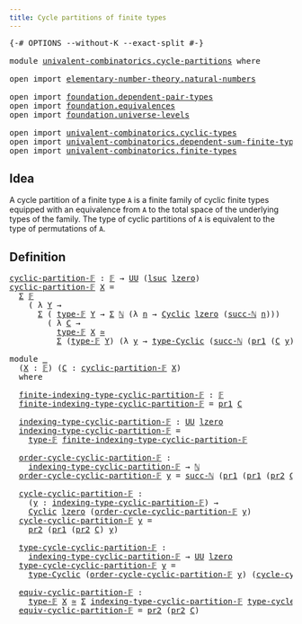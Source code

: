 ```yaml
---
title: Cycle partitions of finite types
---
```


<pre class="Agda"><a id="58" class="Symbol">{-#</a> <a id="62" class="Keyword">OPTIONS</a> <a id="70" class="Pragma">--without-K</a> <a id="82" class="Pragma">--exact-split</a> <a id="96" class="Symbol">#-}</a>

<a id="101" class="Keyword">module</a> <a id="108" href="univalent-combinatorics.cycle-partitions.html" class="Module">univalent-combinatorics.cycle-partitions</a> <a id="149" class="Keyword">where</a>

<a id="156" class="Keyword">open</a> <a id="161" class="Keyword">import</a> <a id="168" href="elementary-number-theory.natural-numbers.html" class="Module">elementary-number-theory.natural-numbers</a>

<a id="210" class="Keyword">open</a> <a id="215" class="Keyword">import</a> <a id="222" href="foundation.dependent-pair-types.html" class="Module">foundation.dependent-pair-types</a>
<a id="254" class="Keyword">open</a> <a id="259" class="Keyword">import</a> <a id="266" href="foundation.equivalences.html" class="Module">foundation.equivalences</a>
<a id="290" class="Keyword">open</a> <a id="295" class="Keyword">import</a> <a id="302" href="foundation.universe-levels.html" class="Module">foundation.universe-levels</a>

<a id="330" class="Keyword">open</a> <a id="335" class="Keyword">import</a> <a id="342" href="univalent-combinatorics.cyclic-types.html" class="Module">univalent-combinatorics.cyclic-types</a>
<a id="379" class="Keyword">open</a> <a id="384" class="Keyword">import</a> <a id="391" href="univalent-combinatorics.dependent-sum-finite-types.html" class="Module">univalent-combinatorics.dependent-sum-finite-types</a>
<a id="442" class="Keyword">open</a> <a id="447" class="Keyword">import</a> <a id="454" href="univalent-combinatorics.finite-types.html" class="Module">univalent-combinatorics.finite-types</a>
</pre>
## Idea

A cycle partition of a finite type `A` is a finite family of cyclic finite types equipped with an equivalence from `A` to the total space of the underlying types of the family. The type of cyclic partitions of `A` is equivalent to the type of permutations of `A`.

## Definition

<pre class="Agda"><a id="cyclic-partition-𝔽"></a><a id="793" href="univalent-combinatorics.cycle-partitions.html#793" class="Function">cyclic-partition-𝔽</a> <a id="812" class="Symbol">:</a> <a id="814" href="univalent-combinatorics.finite-types.html#4639" class="Function">𝔽</a> <a id="816" class="Symbol">→</a> <a id="818" href="foundation-core.universe-levels.html#222" class="Primitive">UU</a> <a id="821" class="Symbol">(</a><a id="822" href="Agda.Primitive.html#780" class="Primitive">lsuc</a> <a id="827" href="Agda.Primitive.html#764" class="Primitive">lzero</a><a id="832" class="Symbol">)</a>
<a id="834" href="univalent-combinatorics.cycle-partitions.html#793" class="Function">cyclic-partition-𝔽</a> <a id="853" href="univalent-combinatorics.cycle-partitions.html#853" class="Bound">X</a> <a id="855" class="Symbol">=</a>
  <a id="859" href="foundation-core.dependent-pair-types.html#502" class="Record">Σ</a> <a id="861" href="univalent-combinatorics.finite-types.html#4639" class="Function">𝔽</a>
    <a id="867" class="Symbol">(</a> <a id="869" class="Symbol">λ</a> <a id="871" href="univalent-combinatorics.cycle-partitions.html#871" class="Bound">Y</a> <a id="873" class="Symbol">→</a>
      <a id="881" href="foundation-core.dependent-pair-types.html#502" class="Record">Σ</a> <a id="883" class="Symbol">(</a> <a id="885" href="univalent-combinatorics.finite-types.html#4687" class="Function">type-𝔽</a> <a id="892" href="univalent-combinatorics.cycle-partitions.html#871" class="Bound">Y</a> <a id="894" class="Symbol">→</a> <a id="896" href="foundation-core.dependent-pair-types.html#502" class="Record">Σ</a> <a id="898" href="elementary-number-theory.natural-numbers.html#1444" class="Datatype">ℕ</a> <a id="900" class="Symbol">(λ</a> <a id="903" href="univalent-combinatorics.cycle-partitions.html#903" class="Bound">n</a> <a id="905" class="Symbol">→</a> <a id="907" href="univalent-combinatorics.cyclic-types.html#3991" class="Function">Cyclic</a> <a id="914" href="Agda.Primitive.html#764" class="Primitive">lzero</a> <a id="920" class="Symbol">(</a><a id="921" href="elementary-number-theory.natural-numbers.html#1478" class="InductiveConstructor">succ-ℕ</a> <a id="928" href="univalent-combinatorics.cycle-partitions.html#903" class="Bound">n</a><a id="929" class="Symbol">)))</a>
        <a id="941" class="Symbol">(</a> <a id="943" class="Symbol">λ</a> <a id="945" href="univalent-combinatorics.cycle-partitions.html#945" class="Bound">C</a> <a id="947" class="Symbol">→</a>
          <a id="959" href="univalent-combinatorics.finite-types.html#4687" class="Function">type-𝔽</a> <a id="966" href="univalent-combinatorics.cycle-partitions.html#853" class="Bound">X</a> <a id="968" href="foundation-core.equivalences.html#1607" class="Function Operator">≃</a>
          <a id="980" href="foundation-core.dependent-pair-types.html#502" class="Record">Σ</a> <a id="982" class="Symbol">(</a><a id="983" href="univalent-combinatorics.finite-types.html#4687" class="Function">type-𝔽</a> <a id="990" href="univalent-combinatorics.cycle-partitions.html#871" class="Bound">Y</a><a id="991" class="Symbol">)</a> <a id="993" class="Symbol">(λ</a> <a id="996" href="univalent-combinatorics.cycle-partitions.html#996" class="Bound">y</a> <a id="998" class="Symbol">→</a> <a id="1000" href="univalent-combinatorics.cyclic-types.html#4436" class="Function">type-Cyclic</a> <a id="1012" class="Symbol">(</a><a id="1013" href="elementary-number-theory.natural-numbers.html#1478" class="InductiveConstructor">succ-ℕ</a> <a id="1020" class="Symbol">(</a><a id="1021" href="foundation-core.dependent-pair-types.html#592" class="Field">pr1</a> <a id="1025" class="Symbol">(</a><a id="1026" href="univalent-combinatorics.cycle-partitions.html#945" class="Bound">C</a> <a id="1028" href="univalent-combinatorics.cycle-partitions.html#996" class="Bound">y</a><a id="1029" class="Symbol">)))</a> <a id="1033" class="Symbol">(</a><a id="1034" href="foundation-core.dependent-pair-types.html#604" class="Field">pr2</a> <a id="1038" class="Symbol">(</a><a id="1039" href="univalent-combinatorics.cycle-partitions.html#945" class="Bound">C</a> <a id="1041" href="univalent-combinatorics.cycle-partitions.html#996" class="Bound">y</a><a id="1042" class="Symbol">)))))</a>

<a id="1049" class="Keyword">module</a> <a id="1056" href="univalent-combinatorics.cycle-partitions.html#1056" class="Module">_</a>
  <a id="1060" class="Symbol">(</a><a id="1061" href="univalent-combinatorics.cycle-partitions.html#1061" class="Bound">X</a> <a id="1063" class="Symbol">:</a> <a id="1065" href="univalent-combinatorics.finite-types.html#4639" class="Function">𝔽</a><a id="1066" class="Symbol">)</a> <a id="1068" class="Symbol">(</a><a id="1069" href="univalent-combinatorics.cycle-partitions.html#1069" class="Bound">C</a> <a id="1071" class="Symbol">:</a> <a id="1073" href="univalent-combinatorics.cycle-partitions.html#793" class="Function">cyclic-partition-𝔽</a> <a id="1092" href="univalent-combinatorics.cycle-partitions.html#1061" class="Bound">X</a><a id="1093" class="Symbol">)</a>
  <a id="1097" class="Keyword">where</a>

  <a id="1106" href="univalent-combinatorics.cycle-partitions.html#1106" class="Function">finite-indexing-type-cyclic-partition-𝔽</a> <a id="1146" class="Symbol">:</a> <a id="1148" href="univalent-combinatorics.finite-types.html#4639" class="Function">𝔽</a>
  <a id="1152" href="univalent-combinatorics.cycle-partitions.html#1106" class="Function">finite-indexing-type-cyclic-partition-𝔽</a> <a id="1192" class="Symbol">=</a> <a id="1194" href="foundation-core.dependent-pair-types.html#592" class="Field">pr1</a> <a id="1198" href="univalent-combinatorics.cycle-partitions.html#1069" class="Bound">C</a>

  <a id="1203" href="univalent-combinatorics.cycle-partitions.html#1203" class="Function">indexing-type-cyclic-partition-𝔽</a> <a id="1236" class="Symbol">:</a> <a id="1238" href="foundation-core.universe-levels.html#222" class="Primitive">UU</a> <a id="1241" href="Agda.Primitive.html#764" class="Primitive">lzero</a>
  <a id="1249" href="univalent-combinatorics.cycle-partitions.html#1203" class="Function">indexing-type-cyclic-partition-𝔽</a> <a id="1282" class="Symbol">=</a>
    <a id="1288" href="univalent-combinatorics.finite-types.html#4687" class="Function">type-𝔽</a> <a id="1295" href="univalent-combinatorics.cycle-partitions.html#1106" class="Function">finite-indexing-type-cyclic-partition-𝔽</a>

  <a id="1338" href="univalent-combinatorics.cycle-partitions.html#1338" class="Function">order-cycle-cyclic-partition-𝔽</a> <a id="1369" class="Symbol">:</a>
    <a id="1375" href="univalent-combinatorics.cycle-partitions.html#1203" class="Function">indexing-type-cyclic-partition-𝔽</a> <a id="1408" class="Symbol">→</a> <a id="1410" href="elementary-number-theory.natural-numbers.html#1444" class="Datatype">ℕ</a>
  <a id="1414" href="univalent-combinatorics.cycle-partitions.html#1338" class="Function">order-cycle-cyclic-partition-𝔽</a> <a id="1445" href="univalent-combinatorics.cycle-partitions.html#1445" class="Bound">y</a> <a id="1447" class="Symbol">=</a> <a id="1449" href="elementary-number-theory.natural-numbers.html#1478" class="InductiveConstructor">succ-ℕ</a> <a id="1456" class="Symbol">(</a><a id="1457" href="foundation-core.dependent-pair-types.html#592" class="Field">pr1</a> <a id="1461" class="Symbol">(</a><a id="1462" href="foundation-core.dependent-pair-types.html#592" class="Field">pr1</a> <a id="1466" class="Symbol">(</a><a id="1467" href="foundation-core.dependent-pair-types.html#604" class="Field">pr2</a> <a id="1471" href="univalent-combinatorics.cycle-partitions.html#1069" class="Bound">C</a><a id="1472" class="Symbol">)</a> <a id="1474" href="univalent-combinatorics.cycle-partitions.html#1445" class="Bound">y</a><a id="1475" class="Symbol">))</a>

  <a id="1481" href="univalent-combinatorics.cycle-partitions.html#1481" class="Function">cycle-cyclic-partition-𝔽</a> <a id="1506" class="Symbol">:</a>
    <a id="1512" class="Symbol">(</a><a id="1513" href="univalent-combinatorics.cycle-partitions.html#1513" class="Bound">y</a> <a id="1515" class="Symbol">:</a> <a id="1517" href="univalent-combinatorics.cycle-partitions.html#1203" class="Function">indexing-type-cyclic-partition-𝔽</a><a id="1549" class="Symbol">)</a> <a id="1551" class="Symbol">→</a>
    <a id="1557" href="univalent-combinatorics.cyclic-types.html#3991" class="Function">Cyclic</a> <a id="1564" href="Agda.Primitive.html#764" class="Primitive">lzero</a> <a id="1570" class="Symbol">(</a><a id="1571" href="univalent-combinatorics.cycle-partitions.html#1338" class="Function">order-cycle-cyclic-partition-𝔽</a> <a id="1602" href="univalent-combinatorics.cycle-partitions.html#1513" class="Bound">y</a><a id="1603" class="Symbol">)</a>
  <a id="1607" href="univalent-combinatorics.cycle-partitions.html#1481" class="Function">cycle-cyclic-partition-𝔽</a> <a id="1632" href="univalent-combinatorics.cycle-partitions.html#1632" class="Bound">y</a> <a id="1634" class="Symbol">=</a>
    <a id="1640" href="foundation-core.dependent-pair-types.html#604" class="Field">pr2</a> <a id="1644" class="Symbol">(</a><a id="1645" href="foundation-core.dependent-pair-types.html#592" class="Field">pr1</a> <a id="1649" class="Symbol">(</a><a id="1650" href="foundation-core.dependent-pair-types.html#604" class="Field">pr2</a> <a id="1654" href="univalent-combinatorics.cycle-partitions.html#1069" class="Bound">C</a><a id="1655" class="Symbol">)</a> <a id="1657" href="univalent-combinatorics.cycle-partitions.html#1632" class="Bound">y</a><a id="1658" class="Symbol">)</a>

  <a id="1663" href="univalent-combinatorics.cycle-partitions.html#1663" class="Function">type-cycle-cyclic-partition-𝔽</a> <a id="1693" class="Symbol">:</a>
    <a id="1699" href="univalent-combinatorics.cycle-partitions.html#1203" class="Function">indexing-type-cyclic-partition-𝔽</a> <a id="1732" class="Symbol">→</a> <a id="1734" href="foundation-core.universe-levels.html#222" class="Primitive">UU</a> <a id="1737" href="Agda.Primitive.html#764" class="Primitive">lzero</a>
  <a id="1745" href="univalent-combinatorics.cycle-partitions.html#1663" class="Function">type-cycle-cyclic-partition-𝔽</a> <a id="1775" href="univalent-combinatorics.cycle-partitions.html#1775" class="Bound">y</a> <a id="1777" class="Symbol">=</a>
    <a id="1783" href="univalent-combinatorics.cyclic-types.html#4436" class="Function">type-Cyclic</a> <a id="1795" class="Symbol">(</a><a id="1796" href="univalent-combinatorics.cycle-partitions.html#1338" class="Function">order-cycle-cyclic-partition-𝔽</a> <a id="1827" href="univalent-combinatorics.cycle-partitions.html#1775" class="Bound">y</a><a id="1828" class="Symbol">)</a> <a id="1830" class="Symbol">(</a><a id="1831" href="univalent-combinatorics.cycle-partitions.html#1481" class="Function">cycle-cyclic-partition-𝔽</a> <a id="1856" href="univalent-combinatorics.cycle-partitions.html#1775" class="Bound">y</a><a id="1857" class="Symbol">)</a>

  <a id="1862" href="univalent-combinatorics.cycle-partitions.html#1862" class="Function">equiv-cyclic-partition-𝔽</a> <a id="1887" class="Symbol">:</a>
    <a id="1893" href="univalent-combinatorics.finite-types.html#4687" class="Function">type-𝔽</a> <a id="1900" href="univalent-combinatorics.cycle-partitions.html#1061" class="Bound">X</a> <a id="1902" href="foundation-core.equivalences.html#1607" class="Function Operator">≃</a> <a id="1904" href="foundation-core.dependent-pair-types.html#502" class="Record">Σ</a> <a id="1906" href="univalent-combinatorics.cycle-partitions.html#1203" class="Function">indexing-type-cyclic-partition-𝔽</a> <a id="1939" href="univalent-combinatorics.cycle-partitions.html#1663" class="Function">type-cycle-cyclic-partition-𝔽</a>
  <a id="1971" href="univalent-combinatorics.cycle-partitions.html#1862" class="Function">equiv-cyclic-partition-𝔽</a> <a id="1996" class="Symbol">=</a> <a id="1998" href="foundation-core.dependent-pair-types.html#604" class="Field">pr2</a> <a id="2002" class="Symbol">(</a><a id="2003" href="foundation-core.dependent-pair-types.html#604" class="Field">pr2</a> <a id="2007" href="univalent-combinatorics.cycle-partitions.html#1069" class="Bound">C</a><a id="2008" class="Symbol">)</a>
</pre>